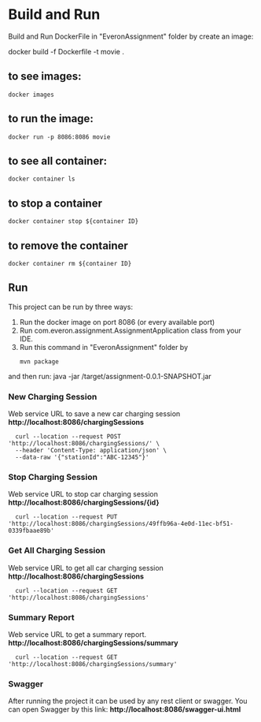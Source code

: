 # Build and Run
Build and Run DockerFile in "EveronAssignment" folder by create an image:

docker build -f Dockerfile -t movie .
## to see images:
```
docker images
```
## to run the image:
```
docker run -p 8086:8086 movie
```
## to see all container:
```
docker container ls
```
## to stop a container
```
docker container stop ${container ID}
```
## to remove the container
```
docker container rm ${container ID}
```


## Run
This project can be run by three ways:
1.  Run the docker image on port 8086 (or every available port)
2.	Run com.everon.assignment.AssignmentApplication class from your IDE.
3.	Run this command in "EveronAssignment" folder by
      ```
      mvn package
      ```
and then run:
java -jar /target/assignment-0.0.1-SNAPSHOT.jar
### New Charging Session
Web service URL to save a new car charging session **http://localhost:8086/chargingSessions**
      
      curl --location --request POST 'http://localhost:8086/chargingSessions/' \
      --header 'Content-Type: application/json' \
      --data-raw '{"stationId":"ABC-12345"}'
      
### Stop Charging Session
Web service URL to stop car charging session **http://localhost:8086/chargingSessions/{id}**
      
      curl --location --request PUT 'http://localhost:8086/chargingSessions/49ffb96a-4e0d-11ec-bf51-0339fbaae89b'

### Get All Charging Session
Web service URL to get all car charging session **http://localhost:8086/chargingSessions**

      
      curl --location --request GET 'http://localhost:8086/chargingSessions'

### Summary Report
Web service URL to get a summary report. **http://localhost:8086/chargingSessions/summary**

      
      curl --location --request GET 'http://localhost:8086/chargingSessions/summary'


### Swagger
After running the project it can be used by any rest client or swagger.
You can open Swagger by this link: **http://localhost:8086/swagger-ui.html**